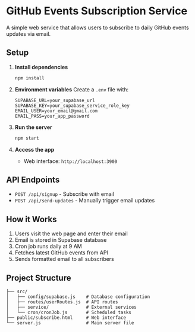# GitHub Events Subscription Service

A simple web service that allows users to subscribe to daily GitHub events updates via email.

## Setup

1. **Install dependencies**

   ```bash
   npm install
   ```

2. **Environment variables**
   Create a `.env` file with:

   ```
   SUPABASE_URL=your_supabase_url
   SUPABASE_KEY=your_supabase_service_role_key
   EMAIL_USER=your_email@gmail.com
   EMAIL_PASS=your_app_password
   ```

3. **Run the server**

   ```bash
   npm start
   ```

4. **Access the app**
   - Web interface: `http://localhost:3900`

## API Endpoints

- `POST /api/signup` - Subscribe with email
- `POST /api/send-updates` - Manually trigger email updates

## How it Works

1. Users visit the web page and enter their email
2. Email is stored in Supabase database
3. Cron job runs daily at 9 AM
4. Fetches latest GitHub events from API
5. Sends formatted email to all subscribers

## Project Structure

```
├── src/
│   ├── config/supabase.js    # Database configuration
│   ├── routes/userRoutes.js  # API routes
│   ├── service/              # External services
│   └── cron/cronJob.js       # Scheduled tasks
├── public/subscribe.html     # Web interface
└── server.js                 # Main server file
```
